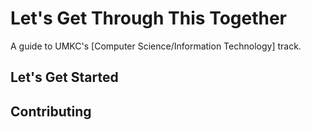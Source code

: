 # Let's Get Through This Together

A guide to UMKC's [Computer Science/Information Technology] track.

## Let's Get Started

## Contributing

